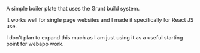 A simple boiler plate that uses the Grunt build system.

It works well for single page websites and I made it specifically for React JS use.

I don't plan to expand this much as I am just using it as a useful starting point for webapp work.
